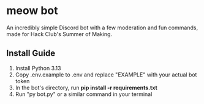# meow bot

An incredibly simple Discord bot with a few moderation and fun commands, made for Hack Club's Summer of Making.

## Install Guide
1. Install Python 3.13
2. Copy .env.example to .env and replace "EXAMPLE" with your actual bot token
3. In the bot's directory, run **pip install -r requirements.txt**
4. Run "py bot.py" or a similar command in your terminal